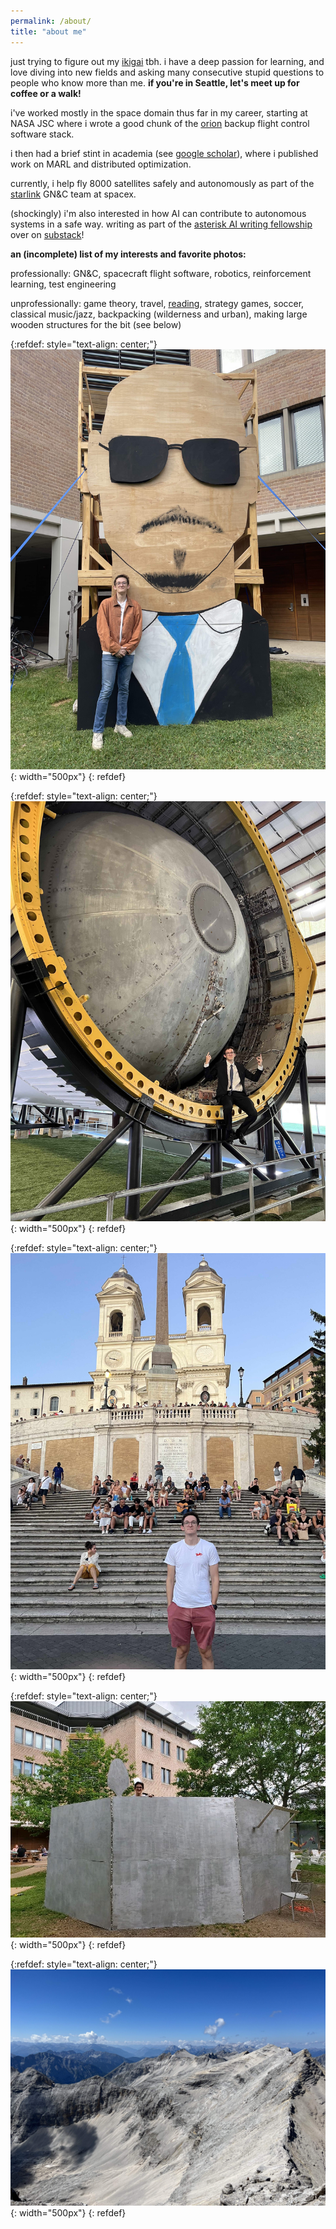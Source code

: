 ```yaml
---
permalink: /about/
title: "about me"
---
```


just trying to figure out my [ikigai](https://modelthinkers.com/mental-model/ikigai) tbh. i have a deep passion for learning, and love diving into new fields and asking many consecutive stupid questions to people who know more than me. **if you're in Seattle, let's meet up for coffee or a walk!**

i've worked mostly in the space domain thus far in my career, starting at NASA JSC where i wrote a good chunk of the [orion](https://en.wikipedia.org/wiki/Orion_(spacecraft)) backup flight control software stack.

i then had a brief stint in academia (see [google scholar](https://scholar.google.com/citations?view_op=list_works&hl=en&user=H9c37N4AAAAJ)), where i published work on MARL and distributed optimization. 

currently, i help fly 8000 satellites safely and autonomously as part of the [starlink](https://en.wikipedia.org/wiki/Starlink) GN&C team at spacex.

(shockingly) i'm also interested in how AI can contribute to autonomous systems in a safe way. writing as part of the [asterisk AI writing fellowship](https://www.asteriskmag.ai/p/the-asterisk-ai-blogging-fellowship) over on [substack](https://substack.com/@joshholder)!

**an (incomplete) list of my interests and favorite photos:**

professionally: GN&C, spacecraft flight software, robotics, reinforcement learning, test engineering

unprofessionally: game theory, travel, [reading](https://app.thestorygraph.com/profile/joshholder), strategy games, soccer, classical music/jazz, backpacking (wilderness and urban), making large wooden structures for the bit (see below)

{:refdef: style="text-align: center;"}
![mrworldwide](/assets/images/mrworldwide.jpg){: width="500px"}
{: refdef}

{:refdef: style="text-align: center;"}
![rocketman](/assets/images/rocketman.jpg){: width="500px"}
{: refdef}

{:refdef: style="text-align: center;"}
![italy](/assets/images/italy.jpg){: width="500px"}
{: refdef}

{:refdef: style="text-align: center;"}
![thepot](/assets/images/thepot.jpg){: width="500px"}
{: refdef}

{:refdef: style="text-align: center;"}
![mountain](/assets/images/mountain.jpg){: width="500px"}
{: refdef}
